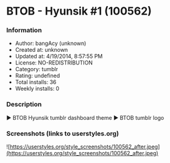 # BTOB - Hyunsik #1 (100562)

### Information
- Author: bangAcy (unknown)
- Created at: unknown
- Updated at: 4/19/2014, 8:57:55 PM
- License: NO-REDISTRIBUTION
- Category: tumblr
- Rating: undefined
- Total installs: 36
- Weekly installs: 0


### Description
► BTOB Hyunsik tumblr dashboard theme 
► BTOB tumblr logo


### Screenshots (links to userstyles.org)
![https://userstyles.org/style_screenshots/100562_after.jpeg](https://userstyles.org/style_screenshots/100562_after.jpeg)


